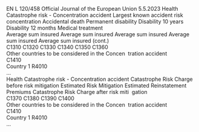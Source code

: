 EN  L 120/458 Official Journal of the European Union 5.5.2023
 Health Catastrophe risk - Concentration accident  Largest known 
accident risk 
concentration  Accidental 
death  Permanent 
disability  Disability 10 
years  Disability 12 
months  Medical 
treatment  
Average sum 
insured  Average sum 
insured  Average sum 
insured  Average sum 
insured  Average sum 
insured  (cont.)  
C1310  C1320  C1330  C1340  C1350  C1360  
Other countries to be considered in the Concen ­
tration accident  
C1410  
Country 1  R4010  
…  
Health Catastrophe risk - Concentration accident  Catastrophe 
Risk Charge 
before risk 
mitigation  Estimated Risk 
Mitigation  Estimated 
Reinstatement 
Premiums  Catastrophe 
Risk Charge 
after risk miti ­
gation  
C1370  C1380  C1390  C1400  
Other countries to be considered in the Concen ­
tration accident  
C1410  
Country 1  R4010  
…